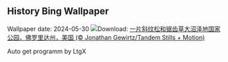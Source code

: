 ## History Bing Wallpaper
Wallpaper date: 2024-05-30
![](https://www.bing.com/th?id=OHR.Everglades90th_ZH-CN9853372570_UHD.jpg&w=1000)Download: [一片斜纹松和锯齿草大沼泽地国家公园，佛罗里达州，美国 (© Jonathan Gewirtz/Tandem Stills + Motion)](https://www.bing.com/th?id=OHR.Everglades90th_ZH-CN9853372570_UHD.jpg)

Auto get programm by LtgX

